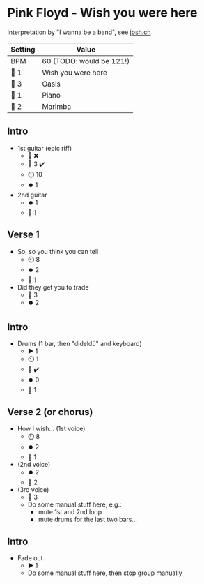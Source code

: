 # Pink Floyd - Wish you were here

Interpretation by "I wanna be a band", see [josh.ch](http://josh.ch)

| Setting | Value |
| --- | --- |
| BPM | 60 (TODO: would be 121!) |
| 🎸 1 | Wish you were here |
| 🎸 3 | Oasis |
| 🎹 1 | Piano |
| 🎹 2 | Marimba |

## Intro

- 1st guitar (epic riff)
    - 🎤 ❌
    - 🎸 3 ✔️
    - ⏲️ 10
    - ⏺️ 1
- 2nd guitar
    - ⏺️ 1
    - 🎸 1

## Verse 1

- So, so you think you can tell
    - ⏲️ 8
    - ⏺️ 2
    - 🎸 1
- Did they get you to trade
    - 🎸 3
    - ⏺️ 2

## Intro

- Drums (1 bar, then "dideldü" and keyboard)
    - ▶️ 1
    - ⏲️ 1
    - 🎤 ✔️
    - ⏺️ 0
    - 🎹 1

## Verse 2 (or chorus)

- How I wish... (1st voice)
    - ⏲️ 8
    - ⏺️ 2
    - 🎹 1
- (2nd voice)
    - ⏺️ 2
    - 🎹 2
- (3rd voice)
    - 🎸 3
    - Do some manual stuff here, e.g.:
        - mute 1st and 2nd loop
        - mute drums for the last two bars...

## Intro

- Fade out
    - ▶️ 1
    - Do some manual stuff here, then stop group manually
